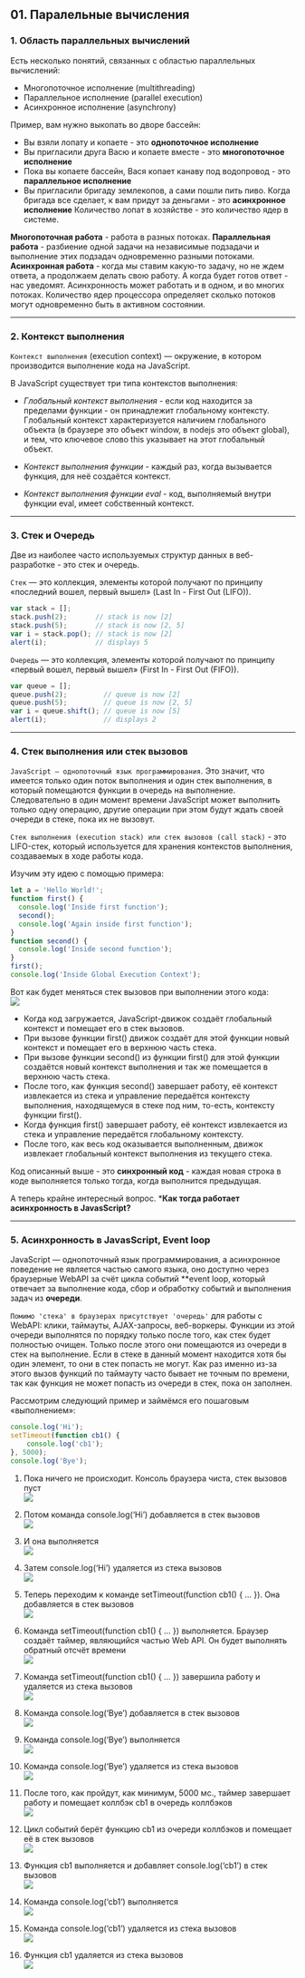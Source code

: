 ## 01. Паралельные вычисления

### 1. Область параллельных вычислений

Есть несколько понятий, связанных с областью параллельных вычислений:
- Многопоточное исполнение (multithreading)
- Параллельное исполнение (parallel execution)
- Асинхронное исполнение (asynchrony)

Пример, вам нужно выкопать во дворе бассейн:
- Вы взяли лопату и копаете - это **однопоточное исполнение**
- Вы пригласили друга Васю и копаете вместе - это **многопоточное исполнение**
- Пока вы копаете бассейн, Вася копает канаву под водопровод - это **параллельное исполнение**
- Вы пригласили бригаду землекопов, а сами пошли пить пиво. Когда бригада все сделает, к вам придут за деньгами - это **асинхронное исполнение**
Количество лопат в хозяйстве - это количество ядер в системе.

**Многопоточная работа** - работа в разных потоках.
**Параллельная работа** - разбиение одной задачи на независимые подзадачи и выполнение этих подзадач одновременно разными потоками. 
**Асинхронная работа** - когда мы ставим какую-то задачу, но не ждем ответа, а продолжаем делать свою работу. А когда будет готов ответ - нас уведомят. Асинхронность может работать и в одном, и во многих потоках.
Количество ядер процессора определяет сколько потоков могут одновременно быть в активном состоянии.

---

### 2. Контекст выполнения

`Контекст выполнения` (execution context) — окружение, в котором производится выполнение кода на JavaScript.

В JavaScript существует три типа контекстов выполнения:

- *Глобальный контекст выполнения* - если код находится за пределами функции - он принадлежит глобальному контексту.   
  Глобальный контекст характеризуется наличием глобального объекта (в браузере это объект window, в nodejs это объект global), и тем, что ключевое слово this указывает на этот глобальный объект. 

- *Контекст выполнения функции* - каждый раз, когда вызывается функция, для неё создаётся контекст.  

- *Контекст выполнения функции eval* - код, выполняемый внутри функции eval, имеет собственный контекст. 

---

### 3. Стек и Очередь

Две из наиболее часто используемых структур данных в веб-разработке - это стек и очередь.

`Стек` — это коллекция, элементы которой получают по принципу «последний вошел, первый вышел» (Last In - First Out (LIFO)). 
```js
var stack = [];
stack.push(2);       // stack is now [2]
stack.push(5);       // stack is now [2, 5]
var i = stack.pop(); // stack is now [2]
alert(i);            // displays 5
```

`Очередь` — это коллекция, элементы которой получают по принципу «первый вошел, первый вышел» (First In - First Out (FIFO)). 
```js
var queue = [];
queue.push(2);         // queue is now [2]
queue.push(5);         // queue is now [2, 5]
var i = queue.shift(); // queue is now [5]
alert(i);              // displays 2
```

---

### 4. Стек выполнения или стек вызовов 

`JavaScript — однопоточный язык программирования`. Это значит, что имеется только один поток выполнения и один стек выполнения, в который помещаются функции в очередь на выполнение. Следовательно в один момент времени JavaScript может выполнить только одну операцию, другие операции при этом будут ждать своей очереди в стеке, пока их не вызовут.

`Стек выполнения (execution stack) или стек вызовов (call stack)` - это LIFO-стек, который используется для хранения контекстов выполнения, создаваемых в ходе работы кода.

Изучим эту идею с помощью примера:
```js
let a = 'Hello World!';
function first() {
  console.log('Inside first function');
  second();
  console.log('Again inside first function');
}
function second() {
  console.log('Inside second function');
}
first();
console.log('Inside Global Execution Context');
```

Вот как будет меняться стек вызовов при выполнении этого кода:    
![](./imgs/stack.png)

- Когда код загружается, JavaScript-движок создаёт глобальный контекст и помещает его в стек вызовов. 
- При вызове функции first() движок создаёт для этой функции новый контекст и помещает его в верхнюю часть стека.
- При вызове функции second() из функции first() для этой функции создаётся новый контекст выполнения и так же помещается в верхнюю часть стека. 
- После того, как функция second() завершает работу, её контекст извлекается из стека и управление передаётся контексту выполнения, находящемуся в стеке под ним, то-есть, контексту функции first().
- Когда функция first() завершает работу, её контекст извлекается из стека и управление передаётся глобальному контексту. 
- После того, как весь код оказывается выполненным, движок извлекает глобальный контекст выполнения из текущего стека.

Код описанный выше - это **синхронный код** - каждая новая строка в коде выполняется только тогда, когда выполнится предыдущая.

А теперь крайне интересный вопрос. ***Как тогда работает асинхронность в JavasScript?**

---

### 5. Асинхронность в JavasScript, Event loop

JavaScript — однопоточный язык программирования, а асинхронное поведение не является частью самого языка, оно доступно через браузерные WebAPI за счёт цикла событий **event loop, который отвечает за выполнение кода, сбор и обработку событий и выполнения задач из **очереди**.

`Помимо 'стека' в браузерах присутствует 'очередь'` для работы с WebAPI: клики, таймауты, AJAX-запросы, веб-воркеры. Функции из этой очереди выполнятся по порядку только после того, как стек будет полностью очищен. Только после этого они помещаются из очереди в стек на выполнение. Если в стеке в данный момент находится хотя бы один элемент, то они в стек попасть не могут. Как раз именно из-за этого вызов функций по таймауту часто бывает не точным по времени, так как функция не может попасть из очереди в стек, пока он заполнен.

Рассмотрим следующий пример и займёмся его пошаговым «выполнением»:
```js
console.log('Hi');
setTimeout(function cb1() {
    console.log('cb1');
}, 5000);
console.log('Bye');
```

1) Пока ничего не происходит. Консоль браузера чиста, стек вызовов пуст     
![](./imgs/01.1.png)

2) Потом команда console.log(‘Hi’) добавляется в стек вызовов     
![](./imgs/01.2.png)

3) И она выполняется    
![](./imgs/01.3.png)

4) Затем console.log(‘Hi’) удаляется из стека вызовов       
![](./imgs/01.4.png)

5) Теперь переходим к команде setTimeout(function cb1() { … }). Она добавляется в стек вызовов       
![](./imgs/01.5.png)

6) Команда setTimeout(function cb1() { … }) выполняется. Браузер создаёт таймер, являющийся частью Web API. Он будет выполнять обратный отсчёт времени       
![](./imgs/01.6.png)

7) Команда setTimeout(function cb1() { … }) завершила работу и удаляется из стека вызовов       
![](./imgs/01.7.png)

8) Команда console.log(‘Bye’) добавляется в стек вызовов       
![](./imgs/01.8.png)

9) Команда console.log(‘Bye’) выполняется       
![](./imgs/01.9.png)

10) Команда console.log(‘Bye’) удаляется из стека вызовов       
![](./imgs/01.10.png)

11) После того, как пройдут, как минимум, 5000 мс., таймер завершает работу и помещает коллбэк cb1 в очередь коллбэков       
![](./imgs/01.11.png)

12) Цикл событий берёт функцию cb1 из очереди коллбэков и помещает её в стек вызовов       
![](./imgs/01.12.png)

13) Функция cb1 выполняется и добавляет console.log(‘cb1’) в стек вызовов       
![](./imgs/01.13.png)

14) Команда console.log(‘cb1’) выполняется       
![](./imgs/01.14.png)

15) Команда console.log(‘cb1’) удаляется из стека вызовов       
![](./imgs/01.15.png)

16) Функция cb1 удаляется из стека вызовов       
![](./imgs/01.16.png)


